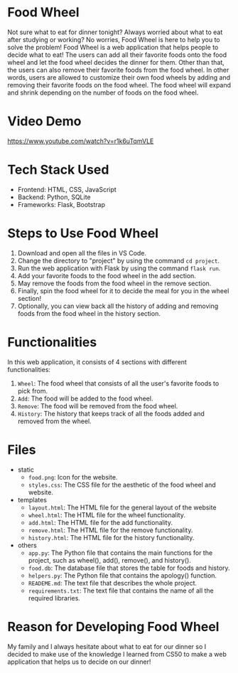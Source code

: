 # Food Wheel
Not sure what to eat for dinner tonight? Always worried about what to eat after studying or working? No worries, Food Wheel is here to help you to solve the problem! Food Wheel is a web application that helps people to decide what to eat! The users can add all their favorite foods onto the food wheel and let the food wheel decides the dinner for them. Other than that, the users can also remove their favorite foods from the food wheel. In other words, users are allowed to customize their own food wheels by adding and removing their favorite foods on the food wheel. The food wheel will expand and shrink depending on the number of foods on the food wheel.


# Video Demo
https://www.youtube.com/watch?v=r1k6uTqmVLE


# Tech Stack Used
- Frontend: HTML, CSS, JavaScript
- Backend: Python, SQLite
- Frameworks: Flask, Bootstrap


# Steps to Use Food Wheel
1) Download and open all the files in VS Code.
2) Change the directory to "project" by using the command `cd project`.
3) Run the web application with Flask by using the command `flask run`.
4) Add your favorite foods to the food wheel in the add section.
5) May remove the foods from the food wheel in the remove section.
6) Finally, spin the food wheel for it to decide the meal for you in the wheel section!
7) Optionally, you can view back all the history of adding and removing foods from the food wheel in the history section.


# Functionalities
In this web application, it consists of 4 sections with different functionalities:
1) ``Wheel``: The food wheel that consists of all the user's favorite foods to pick from.
2) ``Add``: The food will be added to the food wheel.
3) ``Remove``: The food will be removed from the food wheel.
4) ``History``: The history that keeps track of all the foods added and removed from the wheel.


# Files
- static
  - ``food.png``: Icon for the website.
  - ``styles.css``: The CSS file for the aesthetic of the food wheel and website.
- templates
  - ``layout.html``: The HTML file for the general layout of the website
  - ``wheel.html``: The HTML file for the wheel functionality.
  - ``add.html``: The HTML file for the add functionality.
  - ``remove.html``: The HTML file for the remove functionality.
  - ``history.html``: The HTML file for the history functionality.
- others
  - ``app.py``: The Python file that contains the main functions for the project, such as wheel(), add(), remove(), and history().
  - ``food.db``: The database file that stores the table for foods and history.
  - ``helpers.py``: The Python file that contains the apology() function.
  - ``READEME.md``: The text file that describes the whole project.
  - ``requirements.txt``: The text file that contains the name of all the required libraries.


# Reason for Developing Food Wheel
My family and I always hesitate about what to eat for our dinner so I decided to make use of the knowledge I learned from CS50 to make a web application that helps us to decide on our dinner!